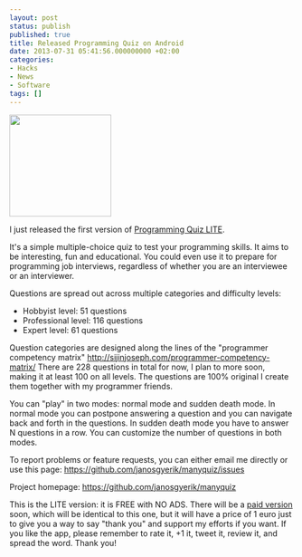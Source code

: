 ```yaml
---
layout: post
status: publish
published: true
title: Released Programming Quiz on Android
date: 2013-07-31 05:41:56.000000000 +02:00
categories:
- Hacks
- News
- Software
tags: []
---
```

<a href="https://play.google.com/store/apps/details?id=com.manyquiz.programming.lite"><img class="alignright" alt="" src="https://lh3.ggpht.com/ZY195NpGY-iPM_yf5W3F-J7qlbAaOn9DuiF5cUkVM8_5MRBgh_v4M1w1Ou-SrbiuFQ=w300-rw" width="180" height="180" /></a>

I just released the first version of [Programming Quiz LITE](https://play.google.com/store/apps/details?id=com.manyquiz.programming.lite).

It's a simple multiple-choice quiz to test your programming skills. It aims to be interesting, fun and educational. You could even use it to prepare for programming job interviews, regardless of whether you are an interviewee or an interviewer.

Questions are spread out across multiple categories and difficulty levels:

- Hobbyist level: 51 questions
- Professional level: 116 questions
- Expert level: 61 questions

Question categories are designed along the lines of the "programmer competency matrix" <a href="https://www.google.com/url?q=http://sijinjoseph.com/programmer-competency-matrix/&amp;sa=D&amp;usg=AFQjCNHSenfFjbIKrI-H6I7R3JjHlaHt0g" target="_blank">http://sijinjoseph.com/programmer-competency-matrix/</a> There are 228 questions in total for now, I plan to more soon, making it at least 100 on all levels. The questions are 100% original I create them together with my programmer friends.

You can "play" in two modes: normal mode and sudden death mode. In normal mode you can postpone answering a question and you can navigate back and forth in the questions. In sudden death mode you have to answer N questions in a row. You can customize the number of questions in both modes.

To report problems or feature requests, you can either email me directly or use this page: https://github.com/janosgyerik/manyquiz/issues

Project homepage: https://github.com/janosgyerik/manyquiz

This is the LITE version: it is FREE with NO ADS. There will be a [paid version](https://play.google.com/store/apps/details?id=com.manyquiz.programming.full) soon, which will be identical to this one, but it will have a price of 1 euro just to give you a way to say "thank you" and support my efforts if you want. If you like the app, please remember to rate it, +1 it, tweet it, review it, and spread the word. Thank you!

